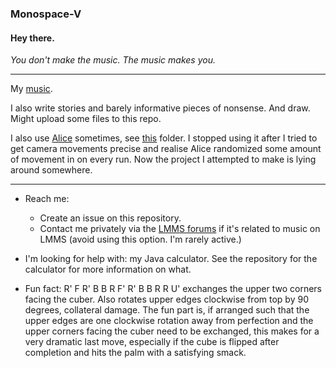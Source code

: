 ### Monospace-V
#### Hey there.

_You don't make the music. The music makes you._

****

My [music](https://lmms.io/forum/viewtopic.php?t=35299).

I also write stories and barely informative pieces of nonsense. And draw.
Might upload some files to this repo.

I also use [Alice](https://alice.org) sometimes, see [this](https://drive.google.com/drive/folders/1h6H_IfB_YCdypGuahRy2I8pCPukXihEc) folder. I stopped using it after I tried to get camera movements precise and realise Alice randomized some amount of movement in on every run. Now the project I attempted to make is lying around somewhere.

****

- Reach me:
  - Create an issue on this repository.
  - Contact me privately via the [LMMS forums](https://lmms.io/forum/memberlist.php?mode=viewprofile&u=9181) if it's related to music on LMMS (avoid using this option. I'm rarely active.)

- I'm looking for help with: my Java calculator. See the repository for the calculator for more information on what.

- Fun fact: R' F R' B B R F' R' B B R R U' exchanges the upper two corners facing the cuber. Also rotates upper edges clockwise from top by 90 degrees, collateral damage. The fun part is, if arranged such that the upper edges are one clockwise rotation away from perfection and the upper corners facing the cuber need to be exchanged, this makes for a very dramatic last move, especially if the cube is flipped after completion and hits the palm with a satisfying smack.




<!--
**Monospace-V/Monospace-V** is a ✨ _special_ ✨ repository because its `README.md` (this file) appears on your GitHub profile.

Here are some ideas to get you started:

- 🔭 I’m currently working on ...
- 🌱 I’m currently learning ...
- 👯 I’m looking to collaborate on ...
- 🤔 I’m looking for help with ...
- 💬 Ask me about ...
- 📫 How to reach me: ...
- 😄 Pronouns: ...
- ⚡ Fun fact: ...
-->

